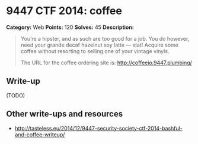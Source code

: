 # 9447 CTF 2014: coffee

**Category:** Web
**Points:** 120
**Solves:** 45
**Description:**

> You’re a hipster, and as such are too good for a job. You do however, need your grande decaf hazelnut soy latte — stat! Acquire some coffee without resorting to selling one of your vintage vinyls.
>
> The URL for the coffee ordering site is: <http://coffeeio.9447.plumbing/>

## Write-up

(TODO)

## Other write-ups and resources

* <http://tasteless.eu/2014/12/9447-security-society-ctf-2014-bashful-and-coffee-writeup/>
